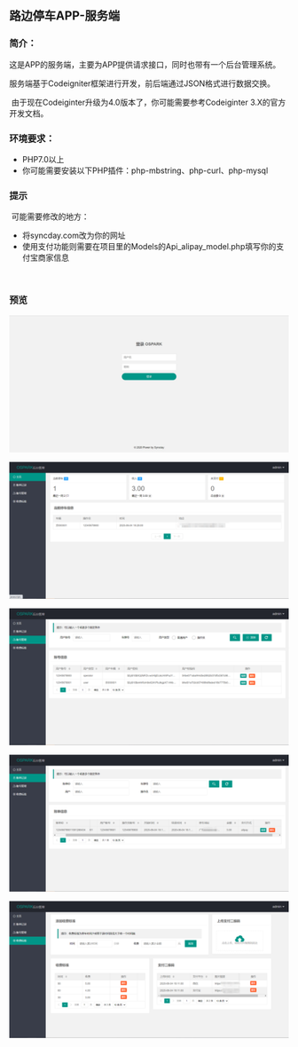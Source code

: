 ## 路边停车APP-服务端

### 简介：

​	这是APP的服务端，主要为APP提供请求接口，同时也带有一个后台管理系统。

​    服务端基于Codeigniter框架进行开发，前后端通过JSON格式进行数据交换。

​    由于现在Codeiginter升级为4.0版本了，你可能需要参考Codeiginter 3.X的官方开发文档。

### 环境要求：

- PHP7.0以上
- 你可能需要安装以下PHP插件：php-mbstring、php-curl、php-mysql

### 提示

​	可能需要修改的地方：

- 将syncday.com改为你的网址
- 使用支付功能则需要在项目里的Models的Api_alipay_model.php填写你的支付宝商家信息

​	

### 预览

![登录]( https://github.com/Syncday/OSpark/blob/master/onlien_service/preView/login.jpg )

![主页](https://github.com/Syncday/OSpark/blob/master/onlien_service/preView/home.png)

![账号](https://github.com/Syncday/OSpark/blob/master/onlien_service/preView/accounts.png)

![账单](https://github.com/Syncday/OSpark/blob/master/onlien_service/preView/bills.png)

![收费](https://github.com/Syncday/OSpark/blob/master/onlien_service/preView/charges.png)
